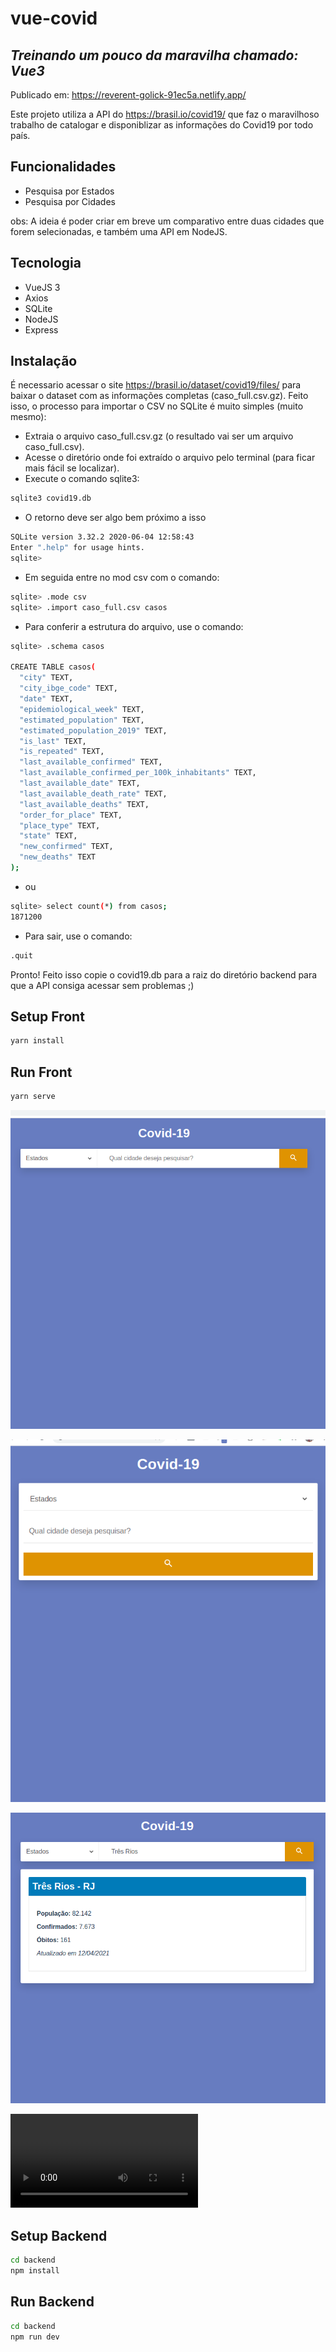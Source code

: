 # vue-covid
## _Treinando um pouco da maravilha chamado: Vue3_

Publicado em: https://reverent-golick-91ec5a.netlify.app/

Este projeto utiliza a API do https://brasil.io/covid19/ que faz o maravilhoso trabalho de catalogar e disponiblizar as informações do Covid19 por todo país.

## Funcionalidades

- Pesquisa por Estados
- Pesquisa por Cidades

obs: A ideia é poder criar em breve um comparativo entre duas cidades que forem selecionadas, e também uma API em NodeJS.

## Tecnologia

- VueJS 3
- Axios
- SQLite
- NodeJS
- Express

## Instalação
É necessario acessar o site https://brasil.io/dataset/covid19/files/ para baixar o dataset com as informações completas (caso_full.csv.gz).
Feito isso, o processo para importar o CSV no SQLite é muito simples (muito mesmo):
- Extraia o arquivo caso_full.csv.gz (o resultado vai ser um arquivo caso_full.csv).
- Acesse o diretório onde foi extraído o arquivo pelo terminal (para ficar mais fácil se localizar).
- Execute o comando sqlite3:
```sh
sqlite3 covid19.db
```
- O retorno deve ser algo bem próximo a isso
```sh
SQLite version 3.32.2 2020-06-04 12:58:43
Enter ".help" for usage hints.
sqlite>
```
- Em seguida entre no mod csv com o comando:
```sh
sqlite> .mode csv
sqlite> .import caso_full.csv casos
```
- Para conferir a estrutura do arquivo, use o comando:
```sh
sqlite> .schema casos

CREATE TABLE casos(
  "city" TEXT,
  "city_ibge_code" TEXT,
  "date" TEXT,
  "epidemiological_week" TEXT,
  "estimated_population" TEXT,
  "estimated_population_2019" TEXT,
  "is_last" TEXT,
  "is_repeated" TEXT,
  "last_available_confirmed" TEXT,
  "last_available_confirmed_per_100k_inhabitants" TEXT,
  "last_available_date" TEXT,
  "last_available_death_rate" TEXT,
  "last_available_deaths" TEXT,
  "order_for_place" TEXT,
  "place_type" TEXT,
  "state" TEXT,
  "new_confirmed" TEXT,
  "new_deaths" TEXT
);
```
- ou
```sh
sqlite> select count(*) from casos;
1871200
```
- Para sair, use o comando:
```sh
.quit
```
Pronto! Feito isso copie o covid19.db para a raiz do diretório backend para que a API consiga acessar sem problemas ;)

## Setup Front
```sh
yarn install
```
## Run Front
```sh
yarn serve
```

![Image da tela padrão](https://github.com/leoeek/vue-covid/blob/main/img1.png?raw=true)

![Image da tela responsiva](https://github.com/leoeek/vue-covid/blob/main/img2.png?raw=true)

![Image da tela filtrando](https://github.com/leoeek/vue-covid/blob/main/img3.png?raw=true)

![Video utilizando o filtro e responsividade](https://github.com/leoeek/vue-covid/blob/main/vue-covid19.mp4?raw=true)


## Setup Backend
```sh
cd backend
npm install
```
## Run Backend
```sh
cd backend
npm run dev
```
